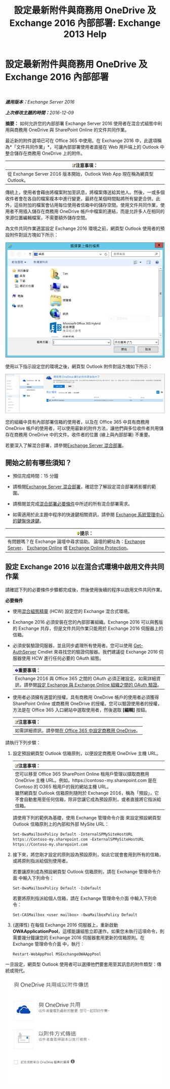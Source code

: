 ﻿---
title: '設定最新附件與商務用 OneDrive 及 Exchange 2016 內部部署: Exchange 2013 Help'
TOCTitle: 設定最新附件與商務用 OneDrive 及 Exchange 2016 內部部署
ms:assetid: 799518aa-7cfe-4708-92ee-98057ff168f5
ms:mtpsurl: https://technet.microsoft.com/zh-tw/library/Mt589761(v=EXCHG.150)
ms:contentKeyID: 70318164
ms.date: 01/11/2018
mtps_version: v=EXCHG.150
ms.translationtype: HT
---

# 設定最新附件與商務用 OneDrive 及 Exchange 2016 內部部署

 

_<strong>適用版本：</strong>Exchange Server 2016_

_<strong>上次修改主題的時間：</strong>2016-12-09_

**摘要：** 如何允許您的內部部署 Exchange Server 2016 使用者在混合式組態中利用與商務用 OneDrive 與 SharePoint Online 的文件共同作業。

最近新的附件選項已可在 Office 365 中使用。在 Exchange 2016 中，此選項稱為*「文件共同作業」*，可讓內部部署使用者直接在 Web 用戶端上的 Outlook 中整合儲存在商務用 OneDrive 上的附件。

<table>
<thead>
<tr class="header">
<th><img src="images/JJ150559.note(EXCHG.150).gif" title="注意事項" alt="注意事項" />注意事項：</th>
</tr>
</thead>
<tbody>
<tr class="odd">
<td>從 Exchange Server 2016 版本開始，Outlook Web App 現在稱為網頁型 Outlook。</td>
</tr>
</tbody>
</table>


傳統上，使用者會藉由將檔案附加至訊息，將檔案傳送給其他人。然後，一或多個收件者會在各自的檔案複本中進行變更，最終在某個時間點將所有變更合併。此外，這些附加的檔案會佔用每位使用者信箱中的儲存空間。使用文件共同作業，使用者不用插入儲存在商務用 OneDrive 帳戶中檔案的連結，而是允許多人在相同的來源位置編輯檔案，不需要額外儲存空間。

為文件共同作業適當設定 Exchange 2016 環境之前，網頁型 Outlook 使用者的預設附件對話方塊如下所示：

![傳統附件對話方塊](images/Mt589761.f8c74d70-42f9-48c6-b263-ce6cef8591a8(EXCHG.150).png "傳統附件對話方塊")

使用以下指示設定您的環境之後，網頁型 Outlook 附件對話方塊如下所示：

![已啟用現代附件的附件對話方塊](images/Mt589761.89eeae65-ce3a-4c47-b57e-db734a1de95b(EXCHG.150).png "已啟用現代附件的附件對話方塊")

您的組織中具有內部部署信箱的使用者，以及在 Office 365 中具有商務用 OneDrive 帳戶的使用者，可以使用最新的附件方法，讓他們與多位收件者共用儲存在商務用 OneDrive 中的文件。收件者的位置 (線上與內部部署) 不重要。

若要深入了解混合部署，請參閱[Exchange Server 混合部署](exchange-server-hybrid-deployments-exchange-2013-help.md)。

## 開始之前有哪些須知？

  - 預估完成時間：15 分鐘

  - 請檢閱[Exchange Server 混合部署](exchange-server-hybrid-deployments-exchange-2013-help.md)，確認您了解設定混合部署將影響的範圍。

  - 請檢閱並完成[混合部署必要條件](hybrid-deployment-prerequisites-exchange-2013-help.md)中所述的所有混合部署需求。

  - 如需適用於此主題中程序的快速鍵相關資訊，請參閱 [Exchange 系統管理中心的鍵盤快速鍵](https://technet.microsoft.com/zh-tw/library/jj150484\(v=exchg.150\))。

<table>
<thead>
<tr class="header">
<th><img src="images/JJ906432.tip(EXCHG.150).gif" title="提示" alt="提示" />提示：</th>
</tr>
</thead>
<tbody>
<tr class="odd">
<td>有問題嗎？在 Exchange 論壇中尋求協助。 論壇的網址為：<a href="https://go.microsoft.com/fwlink/p/?linkid=60612">Exchange Server</a>、 <a href="https://go.microsoft.com/fwlink/p/?linkid=267542">Exchange Online</a> 或 <a href="https://go.microsoft.com/fwlink/p/?linkid=285351">Exchange Online Protection</a>。</td>
</tr>
</tbody>
</table>


## 設定 Exchange 2016 以在混合式環境中啟用文件共同作業

請確認下列的必要條件步驟都完成後，然後使用後續的程序以啟用文件共同作業。

**必要條件**

  - 使用[混合組態精靈](hybrid-configuration-wizard-exchange-2013-help.md) (HCW) 設定您的 Exchange 混合式環境。

  - Exchange 2016 必須安裝在您的內部部署組織。Exchange 2016 可以與舊版的 Exchange 共存，但是文件共同作業只能用於 Exchange 2016 伺服器上的信箱。

  - 必須安裝驗證伺服器，並且同步處理所有使用者。您可以使用 [Get-AuthServer](https://technet.microsoft.com/zh-tw/library/jj218613\(v=exchg.150\)) Cmdlet 來尋找您的驗證伺服器。我們建議從 Exchange 2016 伺服器使用 HCW 進行任何必要的 OAuth 組態。
    
    <table>
    <thead>
    <tr class="header">
    <th><img src="images/JJ906432.important(EXCHG.150).gif" title="重要事項" alt="重要事項" />重要事項：</th>
    </tr>
    </thead>
    <tbody>
    <tr class="odd">
    <td>Exchange 2016 與 Office 365 之間的 OAuth 必須正確設定。如需詳細資訊，請參閱<a href="https://technet.microsoft.com/zh-tw/library/dn594521(v=exchg.150)">設定 Exchange 與 Exchange Online 組織之間的 OAuth 驗證</a>。</td>
    </tr>
    </tbody>
    </table>


  - 使用者必須擁有適當的授權。具有商務用 OneDrive 帳戶的使用者必須獲得 SharePoint Online 或商務用 OneDrive 的授權。您可以驗證使用者的授權，方法是在 Office 365 入口網站中選取使用者，然後選取 **\[編輯\]** 按鈕。
    
    <table>
    <thead>
    <tr class="header">
    <th><img src="images/JJ150559.note(EXCHG.150).gif" title="注意事項" alt="注意事項" />注意事項：</th>
    </tr>
    </thead>
    <tbody>
    <tr class="odd">
    <td>如需詳細資訊，請參閱<a href="http://go.microsoft.com/fwlink/p/?linkid=627455">在 Office 365 中設定商務用 OneDrive</a>。</td>
    </tr>
    </tbody>
    </table>


請執行下列步驟：

1.  設定預設網頁型 Outlook 信箱原則，以便設定商務用 OneDrive 主機 URL。
    
    <table>
    <thead>
    <tr class="header">
    <th><img src="images/JJ150559.note(EXCHG.150).gif" title="注意事項" alt="注意事項" />注意事項：</th>
    </tr>
    </thead>
    <tbody>
    <tr class="odd">
    <td>您可以移至 Office 365 SharePoint Online 租用戶管理以擷取商務用 OneDrive 主機 URL。例如，https://contoso-my.sharepoint.com 是在 Contoso 的 O365 租用戶的我的網站主機 URL。<br />
    雖然網頁型 Outlook 信箱原則隨附於 Exchange 2016，稱為「預設」，它不會自動套用至任何信箱，除非您讓它成為預設原則，或者直接將它指派給信箱。</td>
    </tr>
    </tbody>
    </table>
    
    請使用下列的範例為基礎，使用 Exchange 管理命令介面 來設定預設網頁型 Outlook 信箱原則上的內部和外部 MySite URL：
    
        Set-OwaMailboxPolicy Default -InternalSPMySiteHostURL https://Contoso-my.sharepoint.com -ExternalSPMySiteHostURL https://Contoso-my.sharepoint.com

2.  接下來，將您剛才設定的原則設為預設原則，如此它就會套用到所有的信箱，或將原則指派給個別使用者。
    
    若要讓原則成為預設網頁型 Outlook 信箱原則，請在 Exchange 管理命令介面 中輸入下列命令：
    
        Set-OwaMailboxPolicy Default -IsDefault 
    
    若要將原則指派給個人信箱，請在 Exchange 管理命令介面 中輸入下列命令：
    
        Set-CASMailbox <user mailbox> -OwaMailboxPolicy Default

3.  (選擇性) 在每個 Exchange 2016 伺服器上，重新啟動 **OWAApplicationPool**，這樣能讓組態立即運作。如果您未執行這項命令，則需要幾分鐘讓您的 Exchange 2016 伺服器套用更新的信箱原則。在 Exchange 管理命令介面 中，執行︰
    
        Restart-WebAppPool MSExchangeOWAAppPool

一旦設定，網頁型 Outlook 使用者可以選擇他們要套用至其訊息的附件類型：傳統或現代。

![附件選項對話方塊、與 OneDrive 共用或以附件傳送](images/Mt589761.7d2f27c2-3638-479a-a577-029ac61e7d95(EXCHG.150).png "附件選項對話方塊、與 OneDrive 共用或以附件傳送")

